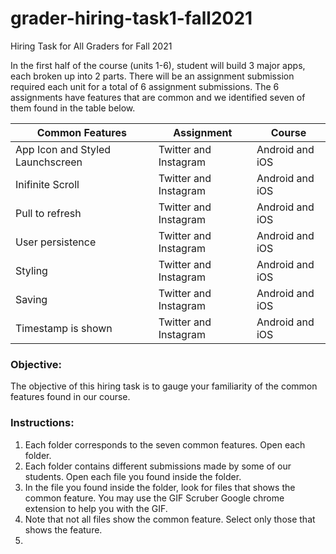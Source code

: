 # grader-hiring-task1-fall2021

Hiring Task for All Graders for Fall 2021

In the first half of the course (units 1-6), student will build 3 major apps, each broken up into 2 parts. There will be an assignment submission required each unit for a total of 6 assignment submissions. The 6 assignments have features that are common and we identified seven of them found in the table below. 

| Common Features | Assignment | Course | 
| ---- | --- | --- |
| App Icon and Styled Launchscreen | Twitter and Instagram | Android and iOS |
| Inifinite Scroll | Twitter and Instagram | Android and iOS |
| Pull to refresh | Twitter and Instagram | Android and iOS |
| User persistence | Twitter and Instagram | Android and iOS |
| Styling| Twitter and Instagram | Android and iOS |
| Saving | Twitter and Instagram | Android and iOS |
| Timestamp is shown | Twitter and Instagram | Android and iOS |


### Objective:
The objective of this hiring task is to gauge your familiarity of the common features found in our course. 

### Instructions:
1. Each folder corresponds to the seven common features. Open each folder. 
2. Each folder contains different submissions made by some of our students. Open each file you found inside the folder. 
3. In the file you found inside the folder, look for files that shows the common feature. You may use the GIF Scruber Google chrome extension to help you with the GIF. 
4. Note that not all files show the common feature. Select only those that shows the feature.
5. 
